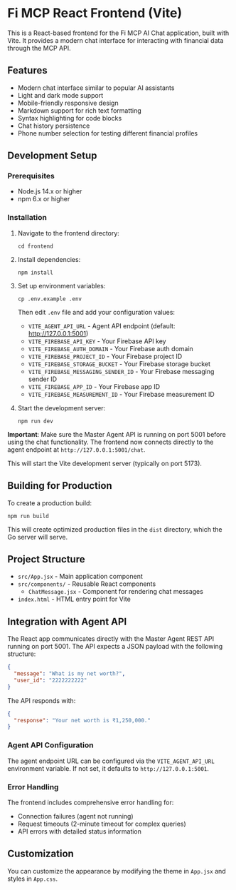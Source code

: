 # Fi MCP React Frontend (Vite)

This is a React-based frontend for the Fi MCP AI Chat application, built with Vite. It provides a modern chat interface for interacting with financial data through the MCP API.

## Features

- Modern chat interface similar to popular AI assistants
- Light and dark mode support
- Mobile-friendly responsive design
- Markdown support for rich text formatting
- Syntax highlighting for code blocks
- Chat history persistence
- Phone number selection for testing different financial profiles

## Development Setup

### Prerequisites

- Node.js 14.x or higher
- npm 6.x or higher

### Installation

1. Navigate to the frontend directory:
   ```
   cd frontend
   ```

2. Install dependencies:
   ```
   npm install
   ```

3. Set up environment variables:
   ```
   cp .env.example .env
   ```
   Then edit `.env` file and add your configuration values:
   - `VITE_AGENT_API_URL` - Agent API endpoint (default: http://127.0.0.1:5001)
   - `VITE_FIREBASE_API_KEY` - Your Firebase API key
   - `VITE_FIREBASE_AUTH_DOMAIN` - Your Firebase auth domain
   - `VITE_FIREBASE_PROJECT_ID` - Your Firebase project ID
   - `VITE_FIREBASE_STORAGE_BUCKET` - Your Firebase storage bucket
   - `VITE_FIREBASE_MESSAGING_SENDER_ID` - Your Firebase messaging sender ID
   - `VITE_FIREBASE_APP_ID` - Your Firebase app ID
   - `VITE_FIREBASE_MEASUREMENT_ID` - Your Firebase measurement ID

4. Start the development server:
   ```
   npm run dev
   ```

**Important**: Make sure the Master Agent API is running on port 5001 before using the chat functionality. The frontend now connects directly to the agent endpoint at `http://127.0.0.1:5001/chat`.

This will start the Vite development server (typically on port 5173).

## Building for Production

To create a production build:

```
npm run build
```

This will create optimized production files in the `dist` directory, which the Go server will serve.

## Project Structure

- `src/App.jsx` - Main application component
- `src/components/` - Reusable React components
  - `ChatMessage.jsx` - Component for rendering chat messages
- `index.html` - HTML entry point for Vite

## Integration with Agent API

The React app communicates directly with the Master Agent REST API running on port 5001. The API expects a JSON payload with the following structure:

```json
{
  "message": "What is my net worth?",
  "user_id": "2222222222"
}
```

The API responds with:

```json
{
  "response": "Your net worth is ₹1,250,000."
}
```

### Agent API Configuration

The agent endpoint URL can be configured via the `VITE_AGENT_API_URL` environment variable. If not set, it defaults to `http://127.0.0.1:5001`.

### Error Handling

The frontend includes comprehensive error handling for:
- Connection failures (agent not running)
- Request timeouts (2-minute timeout for complex queries)
- API errors with detailed status information

## Customization

You can customize the appearance by modifying the theme in `App.jsx` and styles in `App.css`.
